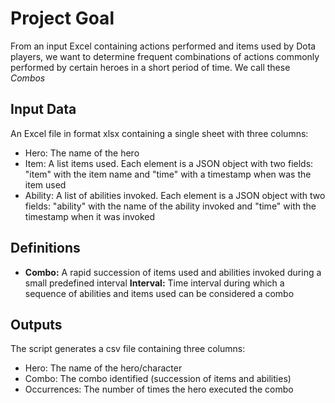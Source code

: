 # Project Goal
From an input Excel containing actions performed and items used by Dota players, we want to determine frequent combinations of actions commonly performed by certain heroes in a short period of time. We call these _Combos_ 

## Input Data
An Excel file in format xlsx containing a single sheet with three columns:
* Hero: The name of the hero
* Item: A list items used. Each element is a JSON object with two fields: "item" with the item name and "time" with a timestamp when was the item used
* Ability: A list of abilities invoked. Each element is a JSON object with two fields: "ability" with the name of the ability invoked and "time" with the timestamp when it was invoked

## Definitions

* __Combo:__ A rapid succession of items used and abilities invoked during a small predefined interval
__Interval:__ Time interval during which a sequence of abilities and items used can be considered a combo


## Outputs
The script generates a csv file containing three columns:
* Hero: The name of the hero/character
* Combo: The combo identified (succession of items and abilities)
* Occurrences: The number of times the hero executed the combo